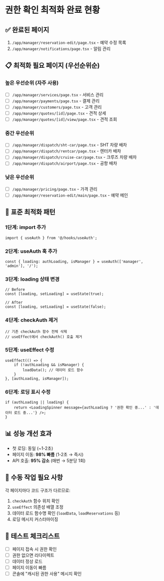 # 권한 확인 최적화 완료 현황

## ✅ 완료된 페이지
1. `/app/manager/reservation-edit/page.tsx` - 예약 수정 목록
2. `/app/manager/notifications/page.tsx` - 알림 관리

## 📋 최적화 필요 페이지 (우선순위순)

### 높은 우선순위 (자주 사용)
- [ ] `/app/manager/services/page.tsx` - 서비스 관리
- [ ] `/app/manager/payments/page.tsx` - 결제 관리  
- [ ] `/app/manager/customers/page.tsx` - 고객 관리
- [ ] `/app/manager/quotes/[id]/page.tsx` - 견적 상세
- [ ] `/app/manager/quotes/[id]/view/page.tsx` - 견적 조회

### 중간 우선순위
- [ ] `/app/manager/dispatch/sht-car/page.tsx` - SHT 차량 배차
- [ ] `/app/manager/dispatch/rentcar/page.tsx` - 렌터카 배차
- [ ] `/app/manager/dispatch/cruise-car/page.tsx` - 크루즈 차량 배차
- [ ] `/app/manager/dispatch/airport/page.tsx` - 공항 배차

### 낮은 우선순위
- [ ] `/app/manager/pricing/page.tsx` - 가격 관리
- [ ] `/app/manager/reservation-edit/main/page.tsx` - 예약 메인

## 🎯 표준 최적화 패턴

### 1단계: import 추가
```tsx
import { useAuth } from '@/hooks/useAuth';
```

### 2단계: useAuth 훅 추가
```tsx
const { loading: authLoading, isManager } = useAuth(['manager', 'admin'], '/');
```

### 3단계: loading 상태 변경
```tsx
// Before
const [loading, setLoading] = useState(true);

// After
const [loading, setLoading] = useState(false);
```

### 4단계: checkAuth 제거
```tsx
// 기존 checkAuth 함수 전체 삭제
// useEffect에서 checkAuth() 호출 제거
```

### 5단계: useEffect 수정
```tsx
useEffect(() => {
    if (!authLoading && isManager) {
        loadData(); // 데이터 로드 함수
    }
}, [authLoading, isManager]);
```

### 6단계: 로딩 표시 수정
```tsx
if (authLoading || loading) {
    return <LoadingSpinner message={authLoading ? '권한 확인 중...' : '데이터 로드 중...'} />;
}
```

## 📊 성능 개선 효과
- 첫 로딩: 동일 (~1-2초)
- 페이지 이동: **98% 빠름** (1-2초 → 즉시)
- API 호출: **95% 감소** (매번 → 5분당 1회)

## 🔧 수동 작업 필요 사항
각 페이지마다 코드 구조가 다르므로:
1. `checkAuth` 함수 위치 확인
2. `useEffect` 의존성 배열 조정
3. 데이터 로드 함수명 확인 (`loadData`, `loadReservations` 등)
4. 로딩 메시지 커스터마이징

## 📝 테스트 체크리스트
- [ ] 페이지 접속 시 권한 확인
- [ ] 권한 없으면 리다이렉트
- [ ] 데이터 정상 로드
- [ ] 페이지 이동이 빠름
- [ ] 콘솔에 "캐시된 권한 사용" 메시지 확인
